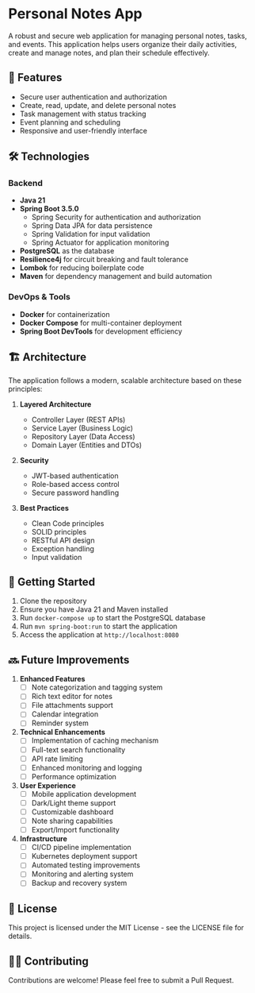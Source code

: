 # Personal Notes App

A robust and secure web application for managing personal notes, tasks, and events. This application helps users organize their daily activities, create and manage notes, and plan their schedule effectively.

## 🚀 Features

- Secure user authentication and authorization
- Create, read, update, and delete personal notes
- Task management with status tracking
- Event planning and scheduling
- Responsive and user-friendly interface

## 🛠 Technologies

### Backend
- **Java 21**
- **Spring Boot 3.5.0**
  - Spring Security for authentication and authorization
  - Spring Data JPA for data persistence
  - Spring Validation for input validation
  - Spring Actuator for application monitoring
- **PostgreSQL** as the database
- **Resilience4j** for circuit breaking and fault tolerance
- **Lombok** for reducing boilerplate code
- **Maven** for dependency management and build automation

### DevOps & Tools
- **Docker** for containerization
- **Docker Compose** for multi-container deployment
- **Spring Boot DevTools** for development efficiency

## 🏗 Architecture

The application follows a modern, scalable architecture based on these principles:

1. **Layered Architecture**
   - Controller Layer (REST APIs)
   - Service Layer (Business Logic)
   - Repository Layer (Data Access)
   - Domain Layer (Entities and DTOs)

2. **Security**
   - JWT-based authentication
   - Role-based access control
   - Secure password handling

3. **Best Practices**
   - Clean Code principles
   - SOLID principles
   - RESTful API design
   - Exception handling
   - Input validation

## 🚦 Getting Started

1. Clone the repository
2. Ensure you have Java 21 and Maven installed
3. Run `docker-compose up` to start the PostgreSQL database
4. Run `mvn spring-boot:run` to start the application
5. Access the application at `http://localhost:8080`

## 🔜 Future Improvements

1. **Enhanced Features**
   - [ ] Note categorization and tagging system
   - [ ] Rich text editor for notes
   - [ ] File attachments support
   - [ ] Calendar integration
   - [ ] Reminder system

2. **Technical Enhancements**
   - [ ] Implementation of caching mechanism
   - [ ] Full-text search functionality
   - [ ] API rate limiting
   - [ ] Enhanced monitoring and logging
   - [ ] Performance optimization

3. **User Experience**
   - [ ] Mobile application development
   - [ ] Dark/Light theme support
   - [ ] Customizable dashboard
   - [ ] Note sharing capabilities
   - [ ] Export/Import functionality

4. **Infrastructure**
   - [ ] CI/CD pipeline implementation
   - [ ] Kubernetes deployment support
   - [ ] Automated testing improvements
   - [ ] Monitoring and alerting system
   - [ ] Backup and recovery system

## 📝 License

This project is licensed under the MIT License - see the LICENSE file for details.

## 👨‍💻 Contributing

Contributions are welcome! Please feel free to submit a Pull Request.
